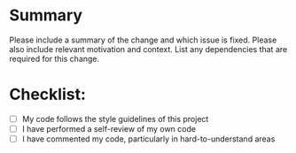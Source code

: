 # Summary

Please include a summary of the change and which issue is fixed. Please also include relevant motivation and context. List any dependencies that are required for this change.

# Checklist:

- [ ] My code follows the style guidelines of this project
- [ ] I have performed a self-review of my own code
- [ ] I have commented my code, particularly in hard-to-understand areas
